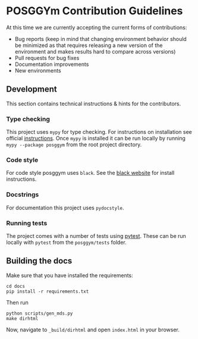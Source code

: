 # POSGGYm Contribution Guidelines

At this time we are currently accepting the current forms of contributions:

- Bug reports (keep in mind that changing environment behavior should be minimized as that requires releasing a new version of the environment and makes results hard to compare across versions)
- Pull requests for bug fixes
- Documentation improvements
- New environments

## Development

This section contains technical instructions & hints for the contributors.

### Type checking

This project uses `mypy` for type checking. For instructions on installation see official [instructions](https://mypy.readthedocs.io/en/latest/getting_started.html#installing-and-running-mypy).
Once `mypy` is installed it can be run locally by running ``mypy --package posggym`` from the root project directory.

### Code style

For code style posggym uses `black`. See the [black website](https://black.readthedocs.io/en/stable/) for install instructions.

### Docstrings

For documentation this project uses `pydocstyle`.

### Running tests

The project comes with a number of tests using [pytest](https://docs.pytest.org/en/latest/getting-started.html#install-pytest). These can be run locally with `pytest` from the `posggym/tests` folder.

## Building the docs

Make sure that you have installed the requirements:

```shell
cd docs
pip install -r requirements.txt
```

Then run

```shell
python scripts/gen_mds.py
make dirhtml
```

Now, navigate to `_build/dirhtml` and open `index.html` in your browser.
